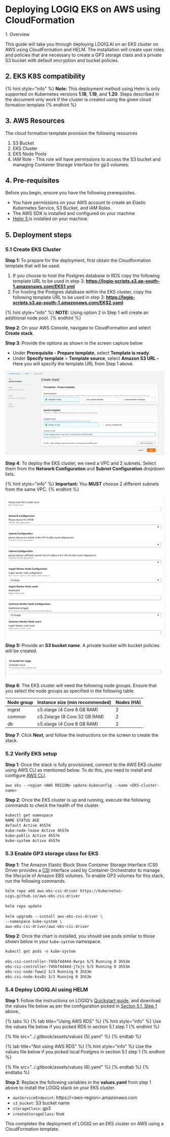 # Deploying LOGIQ EKS on AWS using CloudFormation

1\. Overview

This guide will take you through deploying LOGIQ.AI on an EKS cluster on AWS using CloudFormation and HELM. The installation will create user roles and policies that are necessary to create a GP3 storage class and a private S3 bucket with default encryption and bucket policies.&#x20;

## 2. EKS K8S compatibility

{% hint style="info" %}
**Note:** This deployment method using Helm is only supported on Kubernetes versions **1.18**, **1.19**, and **1.20**. Steps described in the document only work if the cluster is created using the given cloud formation template
{% endhint %}

## 3. AWS Resources

The cloud formation template provision the following resources

1. S3 Bucket
2. EKS Cluster
3. EKS Node Pools&#x20;
4. IAM Role - This role will have permissions to access the S3 bucket and managing Container Storage Interface for gp3 volumes.

## 4. Pre-requisites

Before you begin, ensure you have the following prerequisites.&#x20;

* You have permissions on your AWS account to create an Elastic Kubernetes Service, S3 Bucket, and IAM Roles.
* The AWS SDK is installed and configured on your machine&#x20;
* [Helm 3 ](https://helm.sh/docs/intro/install/)is installed on your machine.

## 5. Deployment steps

### 5.1 Create EKS Cluster

**Step 1:** To prepare for the deployment, first obtain the Cloudformation template that will be used.&#x20;

1. If you choose to host the Postgres database in RDS copy the following template URL to be used in step 3: **https://logiq-scripts.s3.ap-south-1.amazonaws.com/EKS1.yml**
2. For hosting the Postgres database within the EKS cluster, copy the following template URL to be used in step 3: **https://logiq-scripts.s3.ap-south-1.amazonaws.com/EKS2.yaml**

{% hint style="info" %}
**NOTE:** Using option 2 in Step 1 will create an additional node pool.
{% endhint %}

**Step 2**: On your AWS Console, navigate to CloudFormation and select **Create stack**.&#x20;

**Step 3**: Provide the options as shown in the screen capture below

* Under **Prerequisite - Prepare template**, select **Template is ready**.
* Under **Specify template** > **Template source**, select **Amazon S3 URL -** Here you will specify the template URL from Step 1 above.

![](<../.gitbook/assets/0 (3) (1)>)

**Step 4**: To deploy the EKS cluster, we need a VPC and 2 subnets. Select them from the **Network Configuration** and **Subnet Configuration** dropdown lists.

{% hint style="info" %}
**Important:** You **MUST** choose 2 different subnets from the same VPC.&#x20;
{% endhint %}

![](<../.gitbook/assets/image (14).png>)

**Step 5:** Provide an **S3 bucket name**. A private bucket with bucket policies will be created.

![](<../.gitbook/assets/image (15).png>)

**Step 6**: The EKS cluster will need the following node groups. Ensure that you select the node groups as specified in the following table.&#x20;

| Node group | Instance size (min recommended) | Nodes (HA) |
| ---------- | ------------------------------- | ---------- |
| ingest     | c5.xlarge (4 Core 8 GB RAM)     | 2          |
| common     | c5.2xlarge (8 Core 32 GB RAM)   | 2          |
| db         | c5.xlarge (4 Core 8 GB RAM)     | 2          |

**Step 7**: Click **Next**, and follow the instructions on the screen to create the stack.

### 5.2 Verify EKS setup

**Step 1**: Once the stack is fully provisioned, connect to the AWS EKS cluster using AWS CLI as mentioned below. To do this, you need to install and configure [AWS CLI](https://docs.aws.amazon.com/cli/latest/userguide/getting-started-install.html).

```
aws eks --region <AWS REGION> update-kubeconfig --name <EKS-cluster-name>
```

**Step 2**: Once the EKS cluster is up and running, execute the following commands to check the health of the cluster.

```
kubectl get namespace
NAME STATUS AGE
default Active 4h57m
kube-node-lease Active 4h57m
kube-public Active 4h57m
kube-system Active 4h57m
```

### 5.3 Enable GP3 storage class for EKS

**Step 1**: The Amazon Elastic Block Store Container Storage Interface (CSI) Driver provides a [CSI](https://github.com/container-storage-interface/spec/blob/master/spec.md) interface used by Container Orchestrator to manage the lifecycle of Amazon EBS volumes. To enable GP3 volumes for this stack, run the following commands.

```
helm repo add aws-ebs-csi-driver https://kubernetes-sigs.github.io/aws-ebs-csi-driver

helm repo update

helm upgrade --install aws-ebs-csi-driver \
--namespace kube-system \
aws-ebs-csi-driver/aws-ebs-csi-driver
```

**Step 2**: Once the chart is installed, you should see pods similar to those shown below in your `kube-system` namespace.

```
kubectl get pods -n kube-system

ebs-csi-controller-745bf4d44d-9wrps 5/5 Running 0 3h53m
ebs-csi-controller-745bf4d44d-j7xjs 5/5 Running 0 3h53m
ebs-csi-node-fwwn2 3/3 Running 0 3h53m
ebs-csi-node-ksv8z 3/3 Running 0 3h53m
```

### 5.4 Deploy LOGIQ.AI using HELM

**Step 1**: Follow the instructions on LOGIQ's [Quickstart guide](https://docs.logiq.ai/deploying-logiq/k8s-quickstart-guide), and download the values file below as per the configuration picked in [Secton 5.1, Step 1](deploying-logiq-eks-on-aws-using-cloudformation.md#create-the-eks-cluster) above.,&#x20;

{% tabs %}
{% tab title="Using AWS RDS" %}
{% hint style="info" %}
Use the values file below if you picked RDS in section 5.1 step 1
{% endhint %}

{% file src="../.gitbook/assets/values (5).yaml" %}
{% endtab %}

{% tab title="Not using AWS RDS" %}
{% hint style="info" %}
Use the values file below if you picked local Postgres in section 5.1 step 1
{% endhint %}

{% file src="../.gitbook/assets/values (6).yaml" %}
{% endtab %}
{% endtabs %}

**Step 2**: Replace the following variables in the **values.yaml** from step 1 above to install the LOGIQ stack on your EKS cluster.

* `awsServiceEndpoint`: https://\<aws-region>.amazonaws.com
* `s3_bucket`: S3 bucket name
* `storageClass`: gp3
* `createStorageClass`: true

This completes the deployment of LOGIQ on an EKS cluster on AWS using a CloudFormation template.&#x20;
